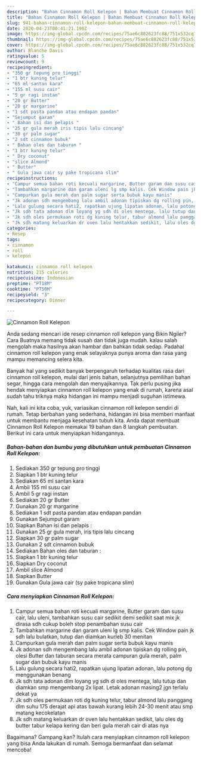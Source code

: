```yaml
---
description: "Bahan Cinnamon Roll Kelepon | Bahan Membuat Cinnamon Roll Kelepon Yang Enak Dan Mudah"
title: "Bahan Cinnamon Roll Kelepon | Bahan Membuat Cinnamon Roll Kelepon Yang Enak Dan Mudah"
slug: 941-bahan-cinnamon-roll-kelepon-bahan-membuat-cinnamon-roll-kelepon-yang-enak-dan-mudah
date: 2020-04-23T00:41:21.190Z
image: https://img-global.cpcdn.com/recipes/75ae6c882623fc88/751x532cq70/cinnamon-roll-kelepon-foto-resep-utama.jpg
thumbnail: https://img-global.cpcdn.com/recipes/75ae6c882623fc88/751x532cq70/cinnamon-roll-kelepon-foto-resep-utama.jpg
cover: https://img-global.cpcdn.com/recipes/75ae6c882623fc88/751x532cq70/cinnamon-roll-kelepon-foto-resep-utama.jpg
author: Blanche Davis
ratingvalue: 5
reviewcount: 9
recipeingredient:
- "350 gr tepung pro tinggi"
- "1 btr kuning telur"
- "65 ml santan kara"
- "155 ml susu cair"
- "5 gr ragi instan"
- "20 gr Butter"
- "20 gr margarine"
- "1 sdt pasta pandan atau endapan pandan"
- "Sejumput garam"
- " Bahan isi dan pelapis "
- "25 gr gula merah iris tipis lalu cincang"
- "30 gr palm sugar"
- "2 sdt cinnamon bubuk"
- " Bahan oles dan taburan "
- "1 btr kuning telur"
- " Dry coconut"
- "slice Almond"
- " Butter"
- " Gula jawa cair sy pake tropicana slim"
recipeinstructions:
- "Campur semua bahan roti kecuali margarine, Butter garam dan susu cair, lalu uleni, tambahkan susu cair sedikit demi sedikit saat mix jk dirasa sdh cukup boleh stop penambahan susu cair"
- "Tambahkan margarine dan garam uleni lg smp kalis. Cek Window pain jk sdh lalu bulatkan, tutup dan diamkan kurleb 30 menitan"
- "Campurkan gula merah dan palm sugar serta bubuk kayu manis"
- "Jk adonan sdh mengembang lalu ambil adonan tipiskan dg rolling pin, olesi Butter dan taburan secara merata campuran gula merah, palm sugar dan bubuk kayu manis"
- "Lalu gulung secara hati2, rapatkan ujung lipatan adonan, lalu potong dg menggunakan benang"
- "Jk sdh tata adonan dlm loyang yg sdh di oles mentega, lalu tutup dan diamkan smp mengembang 2x lipat. Letak adonan masing2 jgn terlalu dekat ya"
- "Jk sdh oles permukaan roti dg kuning telur, tabur almond lalu panggang dlm suhu 175 derajat api atas bawah kurang lebih 24-30 menit atau smp matang kecokelatan"
- "Jk sdh matang keluarkan dr oven lalu hentakkan sedikit, lalu oles dg butter tabur kelapa kering dan beri gula merah cair di atas nya"
categories:
- Resep
tags:
- cinnamon
- roll
- kelepon

katakunci: cinnamon roll kelepon 
nutrition: 215 calories
recipecuisine: Indonesian
preptime: "PT18M"
cooktime: "PT50M"
recipeyield: "3"
recipecategory: Dinner

---
```



![Cinnamon Roll Kelepon](https://img-global.cpcdn.com/recipes/75ae6c882623fc88/751x532cq70/cinnamon-roll-kelepon-foto-resep-utama.jpg)

Anda sedang mencari ide resep cinnamon roll kelepon yang Bikin Ngiler? Cara Buatnya memang tidak susah dan tidak juga mudah. kalau salah mengolah maka hasilnya akan hambar dan bahkan tidak sedap. Padahal cinnamon roll kelepon yang enak selayaknya punya aroma dan rasa yang mampu memancing selera kita.

Banyak hal yang sedikit banyak berpengaruh terhadap kualitas rasa dari cinnamon roll kelepon, mulai dari jenis bahan, selanjutnya pemilihan bahan segar, hingga cara mengolah dan menyajikannya. Tak perlu pusing jika hendak menyiapkan cinnamon roll kelepon yang enak di rumah, karena asal sudah tahu triknya maka hidangan ini mampu menjadi suguhan istimewa.




Nah, kali ini kita coba, yuk, variasikan cinnamon roll kelepon sendiri di rumah. Tetap berbahan yang sederhana, hidangan ini bisa memberi manfaat untuk membantu menjaga kesehatan tubuh kita. Anda dapat membuat Cinnamon Roll Kelepon memakai 19 bahan dan 8 langkah pembuatan. Berikut ini cara untuk menyiapkan hidangannya.

<!--inarticleads1-->

##### Bahan-bahan dan bumbu yang dibutuhkan untuk pembuatan Cinnamon Roll Kelepon:

1. Sediakan 350 gr tepung pro tinggi
1. Siapkan 1 btr kuning telur
1. Sediakan 65 ml santan kara
1. Ambil 155 ml susu cair
1. Ambil 5 gr ragi instan
1. Sediakan 20 gr Butter
1. Gunakan 20 gr margarine
1. Sediakan 1 sdt pasta pandan atau endapan pandan
1. Gunakan Sejumput garam
1. Siapkan  Bahan isi dan pelapis :
1. Gunakan 25 gr gula merah, iris tipis lalu cincang
1. Siapkan 30 gr palm sugar
1. Gunakan 2 sdt cinnamon bubuk
1. Sediakan  Bahan oles dan taburan :
1. Siapkan 1 btr kuning telur
1. Siapkan  Dry coconut
1. Ambil slice Almond
1. Siapkan  Butter
1. Gunakan  Gula jawa cair (sy pake tropicana slim)




<!--inarticleads2-->

##### Cara menyiapkan Cinnamon Roll Kelepon:

1. Campur semua bahan roti kecuali margarine, Butter garam dan susu cair, lalu uleni, tambahkan susu cair sedikit demi sedikit saat mix jk dirasa sdh cukup boleh stop penambahan susu cair
1. Tambahkan margarine dan garam uleni lg smp kalis. Cek Window pain jk sdh lalu bulatkan, tutup dan diamkan kurleb 30 menitan
1. Campurkan gula merah dan palm sugar serta bubuk kayu manis
1. Jk adonan sdh mengembang lalu ambil adonan tipiskan dg rolling pin, olesi Butter dan taburan secara merata campuran gula merah, palm sugar dan bubuk kayu manis
1. Lalu gulung secara hati2, rapatkan ujung lipatan adonan, lalu potong dg menggunakan benang
1. Jk sdh tata adonan dlm loyang yg sdh di oles mentega, lalu tutup dan diamkan smp mengembang 2x lipat. Letak adonan masing2 jgn terlalu dekat ya
1. Jk sdh oles permukaan roti dg kuning telur, tabur almond lalu panggang dlm suhu 175 derajat api atas bawah kurang lebih 24-30 menit atau smp matang kecokelatan
1. Jk sdh matang keluarkan dr oven lalu hentakkan sedikit, lalu oles dg butter tabur kelapa kering dan beri gula merah cair di atas nya




Bagaimana? Gampang kan? Itulah cara menyiapkan cinnamon roll kelepon yang bisa Anda lakukan di rumah. Semoga bermanfaat dan selamat mencoba!
